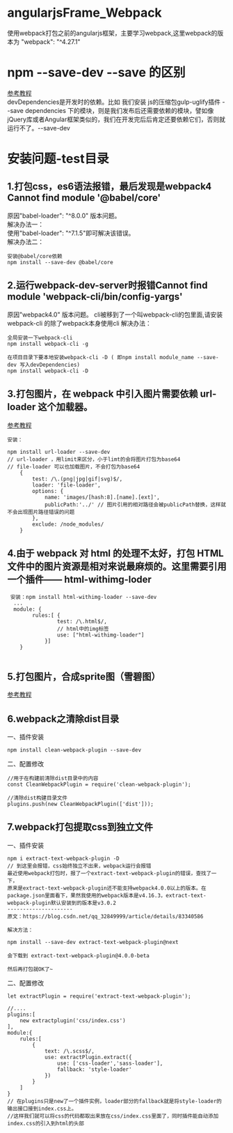 # angularjsFrame_Webpack
使用webpack打包之前的angularjs框架，主要学习webpack,这里webpack的版本为 "webpack": "^4.27.1"

# npm --save-dev --save 的区别
[参考教程](https://blog.csdn.net/juzipchy/article/details/65653683)  
devDependencies是开发时的依赖。比如 我们安装 js的压缩包gulp-uglify插件  --save
dependencies 下的模块，则是我们发布后还需要依赖的模块，譬如像jQuery库或者Angular框架类似的，我们在开发完后后肯定还要依赖它们，否则就运行不了。--save-dev
# 安装问题-test目录
## 1.打包css，es6语法报错，最后发现是webpack4 Cannot find module '@babel/core'  
原因"babel-loader": "^8.0.0" 版本问题。  
解决办法一：  
使用"babel-loader": "^7.1.5"即可解决该错误。  
解决办法二：  
```
安装@babel/core依赖
npm install --save-dev @babel/core
```
## 2.运行webpack-dev-server时报错Cannot find module 'webpack-cli/bin/config-yargs'
原因"webpack4.0" 版本问题。 cli被移到了一个叫webpack-cli的包里面,请安装webpack-cli 的除了webpack本身使用cli
解决办法：
```
全局安装一下webpack-cli
npm install webpack-cli -g

在项目目录下要本地安装webpack-cli -D ( 即npm install module_name --save-dev 写入devDependencies)
npm install webpack-cli -D
```
## 3.打包图片，在 webpack 中引入图片需要依赖 url-loader 这个加载器。

[参考教程](https://www.cnblogs.com/ghost-xyx/p/5812902.html)
```
安装：

npm install url-loader --save-dev
// url-loader ，用limit来区分，小于limt的会将图片打包为base64 
// file-loader 可以也加载图片，不会打包为base64
    {
        test: /\.(png|jpg|gif|svg)$/,
        loader: 'file-loader',
        options: {
            name: 'images/[hash:8].[name].[ext]',
            publicPath:'../' // 图片引用的相对路径会被publicPath替换，这样就不会出现图片路径错误的问题
        },
        exclude: /node_modules/
    }
```
## 4.由于 webpack 对 html 的处理不太好，打包 HTML 文件中的图片资源是相对来说最麻烦的。这里需要引用一个插件—— html-withimg-loder
```
 安装：npm install html-withimg-loader --save-dev
  ...
  module: {
        rules:[ {
                test: /\.html$/,
                // html中的img标签
                use: ["html-withimg-loader"]
            }]
    }
 
```
## 5.打包图片，合成sprite图（雪碧图）
[参考教程](https://blog.csdn.net/luchuanqi67/article/details/82502009)

## 6.webpack之清除dist目录
一、插件安装
```
npm install clean-webpack-plugin --save-dev
```
二、配置修改
```
//用于在构建前清除dist目录中的内容
const CleanWebpackPlugin = require('clean-webpack-plugin');

//清除dist构建目录文件
plugins.push(new CleanWebpackPlugin(['dist']));
```

## 7.webpack打包提取css到独立文件
一、插件安装
```
npm i extract-text-webpack-plugin -D
// 到这里会报错，css始终独立不出来，webpack运行会报错
最近使用webpack打包时，报了一个extract-text-webpack-plugin的错误，查找了一下，
原来是extract-text-webpack-plugin还不能支持webpack4.0.0以上的版本。在package.json里面看下，果然我使用的webpack版本是v4.16.3，extract-text-webpack-plugin默认安装到的版本是v3.0.2
---------------------
原文：https://blog.csdn.net/qq_32849999/article/details/83340586

解决方法：

npm install --save-dev extract-text-webpack-plugin@next

会下载到 extract-text-webpack-plugin@4.0.0-beta

然后再打包就OK了~
```
二、配置修改
```
let extractPlugin = require('extract-text-webpack-plugin');

//....
plugins:[
    new extractplugin('css/index.css')
],
module:{
    rules:[
        {
            text: /\.scss$/,
            use: extractPlugin.extract({
                use: ['css-loader','sass-loader'],
                fallback: 'style-loader'
            })
        }
    ]
}
// 在plugins只是new了一个插件实例，loader部分的fallback就是将style-loader的输出接口接到index.css上。
//这样我们就可以将css的代码都取出来放在css/index.css里面了，同时插件能自动添加index.css的引入到html的头部
```
